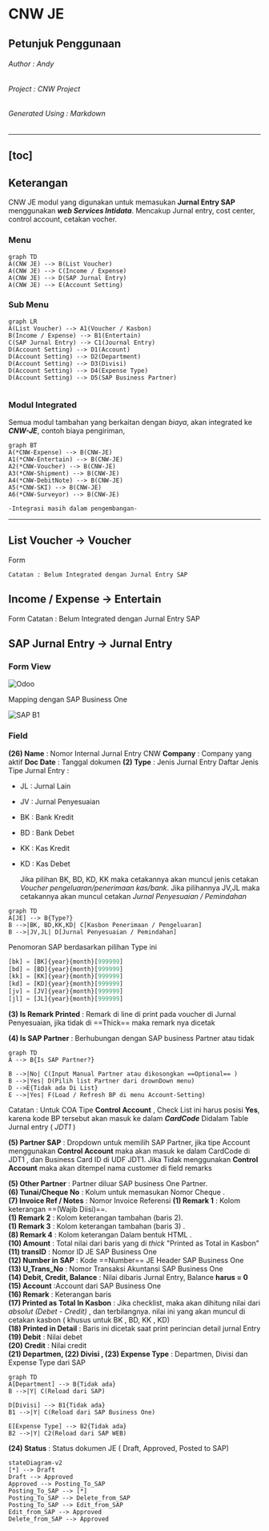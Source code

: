 # CNW JE
## Petunjuk Penggunaan

###### Author : Andy   
###### Project : CNW Project  
###### Generated Using : *Markdown*
  
---
[toc]
---
## Keterangan  

CNW JE modul yang digunakan untuk memasukan **Jurnal Entry SAP** menggunakan ***web Services Intidata***.  Mencakup Jurnal entry, cost center, control account, cetakan vocher.

### Menu 
```mermaid
graph TD
A(CNW JE) --> B(List Voucher)
A(CNW JE) --> C(Income / Expense)
A(CNW JE) --> D(SAP Jurnal Entry)
A(CNW JE) --> E(Account Setting)
```

### Sub Menu

```mermaid
graph LR
A(List Voucher) --> A1(Voucher / Kasbon)
B(Income / Expense) --> B1(Entertain)
C(SAP Jurnal Entry) --> C1(Journal Entry)
D(Account Setting) --> D1(Account)
D(Account Setting) --> D2(Department)
D(Account Setting) --> D3(Divisi)
D(Account Setting) --> D4(Expense Type)
D(Account Setting) --> D5(SAP Business Partner)


```
### Modul Integrated
Semua modul tambahan yang berkaitan dengan *biaya*, akan integrated ke ***CNW-JE***, contoh biaya pengiriman, 
```mermaid
graph BT
A(*CNW-Expense) --> B(CNW-JE)
A1(*CNW-Entertain) --> B(CNW-JE)
A2(*CNW-Voucher) --> B(CNW-JE)
A3(*CNW-Shipment) --> B(CNW-JE)
A4(*CNW-DebitNote) --> B(CNW-JE)
A5(*CNW-SKI) --> B(CNW-JE)
A6(*CNW-Surveyor) --> B(CNW-JE)
```
	-Integrasi masih dalam pengembangan- 
---  
## List Voucher -> Voucher

Form 

	Catatan : Belum Integrated dengan Jurnal Entry SAP

## Income / Expense -> Entertain
Form
	Catatan : Belum Integrated dengan Jurnal Entry SAP


## SAP Jurnal Entry -> Jurnal Entry

### Form View
![Odoo](https://www.dropbox.com/s/w8tgqavs7sjxsmu/WhatsApp%20Image%202021-04-27%20at%205.29.23%20PM.jpeg?dl=1)

Mapping dengan SAP Business One

![SAP B1](https://www.dropbox.com/s/md3aqf9uwd0sn2d/WhatsApp%20Image%202021-04-27%20at%205.29.24%20PM.jpeg?dl=1)



### Field 
**(26) Name** : Nomor Internal Jurnal Entry CNW
**Company** : Company yang aktif
**Doc Date** : Tanggal dokumen
**(2) Type** : Jenis Jurnal Entry
	Daftar Jenis Tipe Jurnal Entry :
* JL : Jurnal Lain
* JV : Jurnal Penyesuaian
* BK : Bank Kredit
* BD : Bank Debet
* KK : Kas Kredit
* KD : Kas Debet

	Jika pilihan BK, BD, KD, KK maka cetakannya akan muncul jenis cetakan *Voucher pengeluaran/penerimaan kas/bank*. Jika pilihannya JV,JL maka cetakannya akan muncul cetakan *Jurnal Penyesuaian / Pemindahan*

```mermaid
graph TD
A[JE] --> B{Type?}
B -->|BK, BD,KK,KD| C[Kasbon Penerimaan / Pengeluaran]
B -->|JV,JL| D[Jurnal Penyesuaian / Pemindahan]

```

Penomoran SAP berdasarkan pilihan Type ini 

```python
[bk] = [BK]{year}{month}[999999]
[bd] = [BD]{year}{month}[999999]
[kk] = [KK]{year}{month}[999999]
[kd] = [KD]{year}{month}[999999]
[jv] = [JV]{year}{month}[999999]
[jl] = [JL]{year}{month}[999999]
```

**(3) Is Remark Printed** : Remark di line di print pada voucher di Jurnal Penyesuaian, jika tidak di ==Thick==  maka remark nya dicetak  

**(4) Is SAP Partner** : Berhubungan dengan SAP business Partner atau tidak

```mermaid
graph TD
A --> B{Is SAP Partner?}

B -->|No| C(Input Manual Partner atau dikosongkan ==Optional== )
B -->|Yes| D(Pilih list Partner dari drownDown menu)
D -->E{Tidak ada Di List}
E -->|Yes| F(Load / Refresh BP di menu Account-Setting)
```
Catatan : Untuk COA Tipe **Control Account** ,  Check List ini harus posisi **Yes**, karena kode BP tersebut akan masuk ke dalam ***CardCode*** Didalam Table Jurnal entry (  *JDT1* )

**(5) Partner SAP** : Dropdown untuk memilih SAP Partner, jika tipe Account menggunakan **Control Account**  maka akan masuk ke dalam CardCode di JDT1 , dan Business Card ID di UDF JDT1.  Jika Tidak menggunakan **Control Account** maka akan ditempel nama customer di field remarks

**(5) Other Partner** : Partner diluar SAP business One Partner.  
**(6) Tunai/Cheque No** : Kolum untuk memasukan Nomor Cheque .  
**(7) Invoice Ref / Notes** : Nomor Invoice Referensi
**(1) Remark 1** : Kolom keterangan ==(Wajib Diisi)==.  
**(1) Remark 2** : Kolom keterangan tambahan (baris 2).  
**(1) Remark 3** : Kolom keterangan tambahan (baris 3) .  
**(8) Remark 4** : Kolom keterangan Dalam bentuk HTML .  
**(10) Amount** :  Total nilai dari baris yang di *thick* "Printed as Total in Kasbon"
**(11) transID** :  Nomor ID JE SAP Business One  
**(12) Number in SAP** : Kode ==Number==  JE Header SAP Business One  
**(13) U_Trans_No** : Nomor Transaksi Akuntansi SAP Business One  
**(14) Debit, Credit, Balance** : Nilai dibaris Jurnal Entry, Balance **harus = 0**  
**(15) Account** :Account dari SAP Business One    
**(16) Remark** : Keterangan baris   
**(17) Printed as Total In Kasbon** : Jika checklist, maka akan dihitung nilai dari *absolut (Debet - Credit)* , dan terbilangnya. nilai ini yang akan muncul di cetakan kasbon ( khusus untuk BK , BD, KK , KD)    
**(18) Printed in Detail** :  Baris ini dicetak saat print perincian detail jurnal Entry
**(19) Debit** : Nilai debet   
**(20) Credit** : Nilai credit   
**(21) Departmen, (22) Divisi , (23) Expense Type** : Departmen, Divisi dan Expense Type dari SAP   

```mermaid
graph TD
A[Department] --> B{Tidak ada}
B -->|Y| C(Reload dari SAP)

D[Divisi] --> B1{Tidak ada}
B1 -->|Y| C(Reload dari SAP Business One)

E[Expense Type] --> B2{Tidak ada}
B2 -->|Y| C2(Reload dari SAP WEB)
```
**(24) Status** : Status dokumen JE ( Draft, Approved, Posted to SAP)

```mermaid
stateDiagram-v2
[*] --> Draft
Draft --> Approved
Approved --> Posting_To_SAP
Posting_To_SAP --> [*]
Posting_To_SAP --> Delete_from_SAP 
Posting_To_SAP --> Edit_from_SAP 
Edit_from_SAP --> Approved
Delete_from_SAP --> Approved
```


<!--stackedit_data:
eyJoaXN0b3J5IjpbLTczNzMxNjM2MywxNjU0NzExODEsLTEwMz
k5MDkzMzIsMTgxMDAwNzg0MywyMDY3MTI5Mzk2LDE1MDE1ODE5
NDMsMTQxMDQ4NTA3MywyMTE0NTAzNTEwLC0xNTQ5MzkxMjIxLC
0xNzgzMzg2Mjc1LC0yMDQ4MjMzMTQxLC0xNDgyODUwMDA4LC02
ODgyNTEyMTIsLTg5NTY0NzI3MiwxMTAwODM4NzY2LC0xMTYwMD
cxNDU5LDE4NTgwNDMxOCwzMDMxODMxMSwtNDEyMjIxNjYxLDEw
NzcxODA0MjBdfQ==
-->